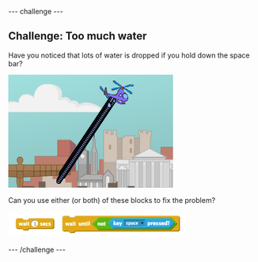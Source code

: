 --- challenge ---
## Challenge: Too much water
Have you noticed that lots of water is dropped if you hold down the space bar?

![screenshot](images/flowers-water-bug.png)

Can you use either (or both) of these blocks to fix the problem?

![screenshot](images/flowers-water-fix.png)




--- /challenge ---